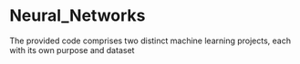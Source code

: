 # Neural_Networks
The provided code comprises two distinct machine learning projects, each with its own purpose and dataset

